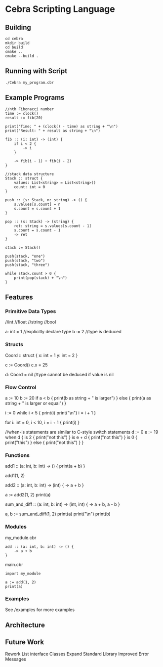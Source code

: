 # Cebra Scripting Language

## Building

```
cd cebra
mkdir build
cd build
cmake ..
cmake --build .
```

## Running with Script
```
./Cebra my_program.cbr
```

## Example Programs

```
//nth Fibonacci number
time := clock()
result := fib(20)

print("Time: " + (clock() - time) as string + "\n")
print("Result: " + result as string + "\n")

fib :: (i: int) -> (int) {
    if i < 2 {
        -> i
    }

    -> fib(i - 1) + fib(i - 2)
}
```

```
//stack data structure
Stack :: struct {
    values: List<string> = List<string>()
    count: int = 0
}

push :: (s: Stack, n: string) -> () {
    s.values[s.count] = n
    s.count = s.count + 1
}

pop :: (s: Stack) -> (string) {
    ret: string = s.values[s.count - 1]
    s.count = s.count - 1
    -> ret
}

stack := Stack()

push(stack, "one")
push(stack, "two")
push(stack, "three")

while stack.count > 0 {
    print(pop(stack) + "\n")
}
```

## Features

### Primitive Data Types
//int
//float
//string
//bool

a: int = 1 //explicitly declare type
b := 2  //type is deduced

### Structs
Coord :: struct {
    x: int = 1
    y: int = 2
}

c := Coord()
c.x = 25

d: Coord = nil //type cannot be deduced if value is nil

### Flow Control
a := 10
b := 20
if a < b {
    print(b as string + " is larger")
} else {
    print(a as string + " is larger or equal")
}

i := 0
while i < 5 {
    print(i)
    print("\n")
    i = i + 1
}

for i: int = 0, i < 10, i = i + 1 {
    print(i)
}

//when-is statements are similar to C-style switch statements
d := 0
e := 19
when d {
    is 2 {
        print("not this")
    }
    is e + d {
        print("not this")
    }
    is 0 {
        print("this")
    }
    else {
        print("not this")
    }
}

### Functions

add1 :: (a: int, b: int) -> () {
    print(a + b)
}

add1(1, 2)

add2 :: (a: int, b: int) -> (int) {
    -> a + b
}

a := add2(1, 2)
print(a)

sum_and_diff :: (a: int, b: int) -> (int, int) {
    -> a + b, a - b
}

a, b := sum_and_diff(1, 2)
print(a)
print("\n")
print(b)

### Modules
my_module.cbr

```
add :: (a: int, b: int) -> () {
    -> a + b
}
```

main.cbr

```
import my_module

a := add(1, 2)
print(a)
```

### Examples
See /examples for more examples

## Architecture

## Future Work
Rework List interface
Classes
Expand Standard Library
Improved Error Messages
